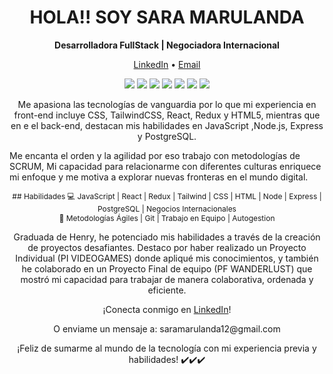 <h1 align="center">HOLA!! SOY SARA MARULANDA</h1>


<p align="center">
  <strong>Desarrolladora FullStack | Negociadora Internacional</strong>
</p>


<p align="center">
  <a href="https://www.linkedin.com/in/sara-marulanda">LinkedIn</a> •
  <a href="mailto:saramarulanda12@gmail.com">Email</a>
</p>


<p align="center">
 <img src="https://img.shields.io/badge/JavaScript-Expert-yellow?style=flat-square&logo=javascript">
  <img src="https://img.shields.io/badge/React-Enthusiast-pink?style=flat-square&logo=react">
  <img src="https://img.shields.io/badge/Node.js-Proficient-green?style=flat-square&logo=node.js">
  <img src="https://img.shields.io/badge/Redux-Passionate-purple?style=flat-square&logo=redux">
  <img src="https://img.shields.io/badge/Express-Skilled-orange?style=flat-square&logo=express">
  <img src="https://img.shields.io/badge/PostgreSQL-Knowledgeable-blue?style=flat-square&logo=postgresql">
  <img src="https://img.shields.io/badge/Tailwind%20CSS-Enthusiast-pink?style=flat-square&logo=tailwind-css">
</p>

<p align="center">
 Me apasiona las tecnologías de vanguardia por lo que mi experiencia en front-end incluye CSS, TailwindCSS, React, Redux y HTML5, mientras que en e el back-end, destacan mis habilidades en JavaScript ,Node.js, Express y PostgreSQL.
  
Me encanta el orden y la agilidad por eso trabajo con metodologías de SCRUM, Mi capacidad para relacionarme con diferentes culturas enriquece mi enfoque y me motiva a explorar nuevas fronteras en el mundo digital.

</p>


<p align="center"style="font-size: 12px">
  ## Habilidades
  💻 JavaScript | React | Redux | Tailwind | CSS | HTML | Node | Express | PostgreSQL | Negocios Internacionales<br>
  🚀 Metodologías Ágiles | Git | Trabajo en Equipo | Autogestion
</p>


<p align="center">
Graduada de Henry, he potenciado mis habilidades a través de la creación de proyectos desafiantes. Destaco por haber realizado un Proyecto Individual (PI VIDEOGAMES) donde apliqué mis conocimientos, y también he colaborado en un Proyecto Final de equipo (PF WANDERLUST) que mostró mi capacidad para trabajar de manera colaborativa, ordenada y eficiente.
</p>


<p align="center">
  ¡Conecta conmigo en <a href="https://www.linkedin.com/in/sara-marulanda">LinkedIn</a>!
</p>

<p align="center">
  O enviame un mensaje a: saramarulanda12@gmail.com
</p>

<p align="center">
  ¡Feliz de sumarme al mundo de la tecnología con mi experiencia previa y habilidades! ✔️✔️✔️
</p>
